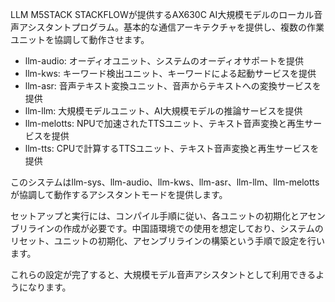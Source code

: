 LLM
M5STACK STACKFLOWが提供するAX630C AI大規模モデルのローカル音声アシスタントプログラム。基本的な通信アーキテクチャを提供し、複数の作業ユニットを協調して動作させます。

- llm-audio: オーディオユニット、システムのオーディオサポートを提供
- llm-kws: キーワード検出ユニット、キーワードによる起動サービスを提供
- llm-asr: 音声テキスト変換ユニット、音声からテキストへの変換サービスを提供
- llm-llm: 大規模モデルユニット、AI大規模モデルの推論サービスを提供
- llm-melotts: NPUで加速されたTTSユニット、テキスト音声変換と再生サービスを提供
- llm-tts: CPUで計算するTTSユニット、テキスト音声変換と再生サービスを提供

このシステムはllm-sys、llm-audio、llm-kws、llm-asr、llm-llm、llm-melottsが協調して動作するアシスタントモードを提供します。

セットアップと実行には、コンパイル手順に従い、各ユニットの初期化とアセンブリラインの作成が必要です。中国語環境での使用を想定しており、システムのリセット、ユニットの初期化、アセンブリラインの構築という手順で設定を行います。

これらの設定が完了すると、大規模モデル音声アシスタントとして利用できるようになります。
